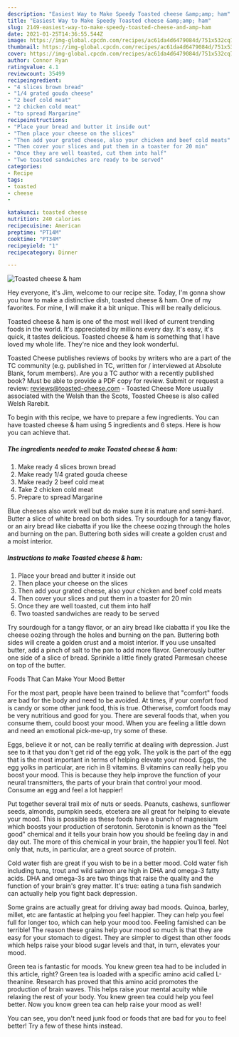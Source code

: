 ```yaml
---
description: "Easiest Way to Make Speedy Toasted cheese &amp;amp; ham"
title: "Easiest Way to Make Speedy Toasted cheese &amp;amp; ham"
slug: 2149-easiest-way-to-make-speedy-toasted-cheese-and-amp-ham
date: 2021-01-25T14:36:55.544Z
image: https://img-global.cpcdn.com/recipes/ac61da4d6479084d/751x532cq70/toasted-cheese-ham-recipe-main-photo.jpg
thumbnail: https://img-global.cpcdn.com/recipes/ac61da4d6479084d/751x532cq70/toasted-cheese-ham-recipe-main-photo.jpg
cover: https://img-global.cpcdn.com/recipes/ac61da4d6479084d/751x532cq70/toasted-cheese-ham-recipe-main-photo.jpg
author: Connor Ryan
ratingvalue: 4.1
reviewcount: 35499
recipeingredient:
- "4 slices brown bread"
- "1/4 grated gouda cheese"
- "2 beef cold meat"
- "2 chicken cold meat"
- "to spread Margarine"
recipeinstructions:
- "Place your bread and butter it inside out"
- "Then place your cheese on the slices"
- "Then add your grated cheese, also your chicken and beef cold meats"
- "Then cover your slices and put them in a toaster for 20 min"
- "Once they are well toasted, cut them into half"
- "Two toasted sandwiches are ready to be served"
categories:
- Recipe
tags:
- toasted
- cheese
- 

katakunci: toasted cheese  
nutrition: 240 calories
recipecuisine: American
preptime: "PT14M"
cooktime: "PT34M"
recipeyield: "1"
recipecategory: Dinner

---
```



![Toasted cheese &amp; ham](https://img-global.cpcdn.com/recipes/ac61da4d6479084d/751x532cq70/toasted-cheese-ham-recipe-main-photo.jpg)

Hey everyone, it's Jim, welcome to our recipe site. Today, I'm gonna show you how to make a distinctive dish, toasted cheese &amp; ham. One of my favorites. For mine, I will make it a bit unique. This will be really delicious.

Toasted cheese &amp; ham is one of the most well liked of current trending foods in the world. It's appreciated by millions every day. It's easy, it's quick, it tastes delicious. Toasted cheese &amp; ham is something that I have loved my whole life. They're nice and they look wonderful.

Toasted Cheese publishes reviews of books by writers who are a part of the TC community (e.g. published in TC, written for / interviewed at Absolute Blank, forum members). Are you a TC author with a recently published book? Must be able to provide a PDF copy for review. Submit or request a review: reviews@toasted-cheese.com - Toasted Cheese More usually associated with the Welsh than the Scots, Toasted Cheese is also called Welsh Rarebit.


To begin with this recipe, we have to prepare a few ingredients. You can have toasted cheese &amp; ham using 5 ingredients and 6 steps. Here is how you can achieve that.

<!--inarticleads1-->

##### The ingredients needed to make Toasted cheese &amp; ham:

1. Make ready 4 slices brown bread
1. Make ready 1/4 grated gouda cheese
1. Make ready 2 beef cold meat
1. Take 2 chicken cold meat
1. Prepare to spread Margarine


Blue cheeses also work well but do make sure it is mature and semi-hard. Butter a slice of white bread on both sides. Try sourdough for a tangy flavor, or an airy bread like ciabatta if you like the cheese oozing through the holes and burning on the pan. Buttering both sides will create a golden crust and a moist interior. 

<!--inarticleads2-->

##### Instructions to make Toasted cheese &amp; ham:

1. Place your bread and butter it inside out
1. Then place your cheese on the slices
1. Then add your grated cheese, also your chicken and beef cold meats
1. Then cover your slices and put them in a toaster for 20 min
1. Once they are well toasted, cut them into half
1. Two toasted sandwiches are ready to be served


Try sourdough for a tangy flavor, or an airy bread like ciabatta if you like the cheese oozing through the holes and burning on the pan. Buttering both sides will create a golden crust and a moist interior. If you use unsalted butter, add a pinch of salt to the pan to add more flavor. Generously butter one side of a slice of bread. Sprinkle a little finely grated Parmesan cheese on top of the butter. 

Foods That Can Make Your Mood Better


For the most part, people have been trained to believe that "comfort" foods are bad for the body and need to be avoided. At times, if your comfort food is candy or some other junk food, this is true. Otherwise, comfort foods may be very nutritious and good for you. There are several foods that, when you consume them, could boost your mood. When you are feeling a little down and need an emotional pick-me-up, try some of these.

Eggs, believe it or not, can be really terrific at dealing with depression. Just see to it that you don't get rid of the egg yolk. The yolk is the part of the egg that is the most important in terms of helping elevate your mood. Eggs, the egg yolks in particular, are rich in B vitamins. B vitamins can really help you boost your mood. This is because they help improve the function of your neural transmitters, the parts of your brain that control your mood. Consume an egg and feel a lot happier!

Put together several trail mix of nuts or seeds. Peanuts, cashews, sunflower seeds, almonds, pumpkin seeds, etcetera are all great for helping to elevate your mood. This is possible as these foods have a bunch of magnesium which boosts your production of serotonin. Serotonin is known as the "feel good" chemical and it tells your brain how you should be feeling day in and day out. The more of this chemical in your brain, the happier you'll feel. Not only that, nuts, in particular, are a great source of protein.

Cold water fish are great if you wish to be in a better mood. Cold water fish including tuna, trout and wild salmon are high in DHA and omega-3 fatty acids. DHA and omega-3s are two things that raise the quality and the function of your brain's grey matter. It's true: eating a tuna fish sandwich can actually help you fight back depression. 

Some grains are actually great for driving away bad moods. Quinoa, barley, millet, etc are fantastic at helping you feel happier. They can help you feel full for longer too, which can help your mood too. Feeling famished can be terrible! The reason these grains help your mood so much is that they are easy for your stomach to digest. They are simpler to digest than other foods which helps raise your blood sugar levels and that, in turn, elevates your mood.

Green tea is fantastic for moods. You knew green tea had to be included in this article, right? Green tea is loaded with a specific amino acid called L-theanine. Research has proved that this amino acid promotes the production of brain waves. This helps raise your mental acuity while relaxing the rest of your body. You knew green tea could help you feel better. Now you know green tea can help raise your mood as well!

You can see, you don't need junk food or foods that are bad for you to feel better! Try  a few  of  these  hints  instead.

